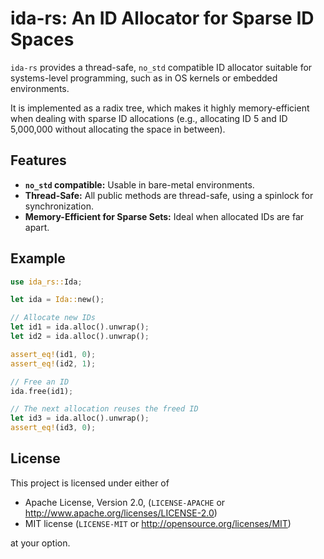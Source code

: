 # ida-rs: An ID Allocator for Sparse ID Spaces

`ida-rs` provides a thread-safe, `no_std` compatible ID allocator suitable for
systems-level programming, such as in OS kernels or embedded environments.

It is implemented as a radix tree, which makes it highly memory-efficient
when dealing with sparse ID allocations (e.g., allocating ID 5 and ID 5,000,000
without allocating the space in between).

## Features
- **`no_std` compatible:** Usable in bare-metal environments.
- **Thread-Safe:** All public methods are thread-safe, using a spinlock for synchronization.
- **Memory-Efficient for Sparse Sets:** Ideal when allocated IDs are far apart.

## Example
```rust
use ida_rs::Ida;

let ida = Ida::new();

// Allocate new IDs
let id1 = ida.alloc().unwrap();
let id2 = ida.alloc().unwrap();

assert_eq!(id1, 0);
assert_eq!(id2, 1);

// Free an ID
ida.free(id1);

// The next allocation reuses the freed ID
let id3 = ida.alloc().unwrap();
assert_eq!(id3, 0);
```

## License

This project is licensed under either of

 * Apache License, Version 2.0, (`LICENSE-APACHE` or http://www.apache.org/licenses/LICENSE-2.0)
 * MIT license (`LICENSE-MIT` or http://opensource.org/licenses/MIT)

at your option.
